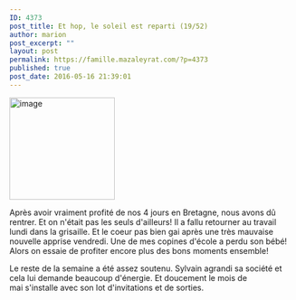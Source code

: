 ```yaml
---
ID: 4373
post_title: Et hop, le soleil est reparti (19/52)
author: marion
post_excerpt: ""
layout: post
permalink: https://famille.mazaleyrat.com/?p=4373
published: true
post_date: 2016-05-16 21:39:01
---
```

<a href="http://famille.mazaleyrat.com/wordpress/wp-content/uploads/2016/05/wpid-wp-1463427503165.jpg"><img class="alignleft " title="wp-1463427503165" src="http://famille.mazaleyrat.com/wordpress/wp-content/uploads/2016/05/wpid-wp-1463427503165.jpg" alt="image" width="186" height="181" /></a>

Après avoir vraiment profité de nos 4 jours en Bretagne, nous avons dû rentrer. Et on n'était pas les seuls d'ailleurs!
Il a fallu retourner au travail lundi dans la grisaille. Et le coeur pas bien gai après une très mauvaise nouvelle apprise vendredi. Une de mes copines d'école a perdu son bébé! Alors on essaie de profiter encore plus des bons moments ensemble!

Le reste de la semaine a été assez soutenu. Sylvain agrandi sa société et cela lui demande beaucoup d'énergie.
Et doucement le mois de mai s'installe avec son lot d'invitations et de sorties.